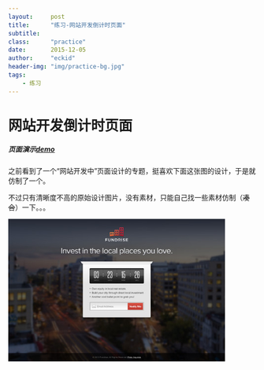 ```yaml
---
layout:     post
title:      "练习-网站开发倒计时页面"
subtitle:   
class:		"practice"
date:       2015-12-05 
author:     "eckid"
header-img: "img/practice-bg.jpg"
tags:
    - 练习
---
```


# 网站开发倒计时页面

##### 页面演示[demo](https://mannyec.github.io/practice/countdown/countdown.html)
 
之前看到了一个“网站开发中”页面设计的专题，挺喜欢下面这张图的设计，于是就仿制了一个。

不过只有清晰度不高的原始设计图片，没有素材，只能自己找一些素材仿制（<del>凑合</del>）一下。。。

![参考](/practice/countdown/example.jpg)




